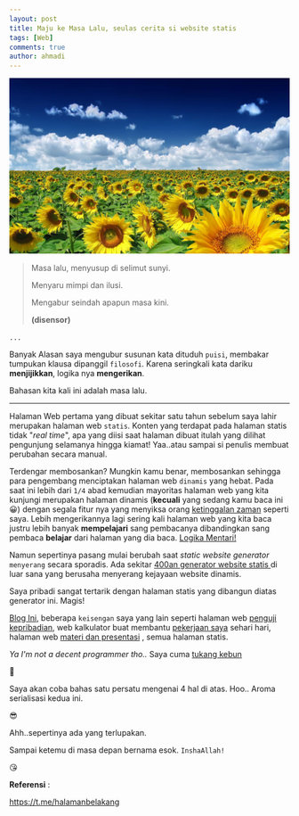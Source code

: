 ```yaml
---
layout: post
title: Maju ke Masa Lalu, seulas cerita si website statis 
tags: [Web]
comments: true
author: ahmadi
--- 
```


![](/img/ps-summer.jpg) 


> Masa lalu, menyusup di selimut sunyi. 
>
> Menyaru mimpi dan ilusi. 
>
> Mengabur seindah apapun masa kini.
>
> **(disensor)**

`...` 

Banyak Alasan saya mengubur susunan kata dituduh `puisi`, membakar tumpukan klausa dipanggil `filosofi`. 
Karena seringkali kata dariku **menjijikkan**, logika nya **mengerikan**. 

Bahasan kita kali ini adalah masa lalu.

---

Halaman Web pertama yang dibuat sekitar satu tahun sebelum saya lahir merupakan halaman web `statis`.  Konten yang terdapat pada halaman statis tidak "*real time*", apa yang diisi saat halaman dibuat itulah yang dilihat pengunjung selamanya hingga kiamat! 
Yaa..atau sampai si penulis membuat perubahan secara manual. 

Terdengar membosankan? Mungkin kamu benar, membosankan sehingga para pengembang menciptakan halaman web `dinamis` yang hebat. 
Pada saat ini lebih dari `1/4` abad kemudian mayoritas halaman web yang kita kunjungi merupakan halaman dinamis (**kecuali** yang sedang kamu baca ini 😀) dengan segala fitur nya yang menyiksa orang  [ketinggalan zaman](https://ahmadihamid.com/KetinggalanZaman/)  seperti saya. 
Lebih mengerikannya lagi sering kali halaman web yang kita baca justru lebih banyak **mempelajari** sang pembacanya dibandingkan sang pembaca **belajar** dari halaman yang dia baca.  [Logika Mentari!](http://rizaumami.github.io/) 

Namun sepertinya pasang mulai berubah saat *static website generator* `menyerang` secara sporadis. Ada sekitar [400an generator website statis ](https://staticsitegenerators.net/) di luar sana yang berusaha menyerang kejayaan website dinamis.

Saya pribadi sangat tertarik dengan halaman statis yang dibangun diatas generator ini. Magis!

[Blog Ini](https://ahmadihamid.com/Pertamax/), beberapa `keisengan` saya yang lain seperti halaman web [penguji kepribadian](https://ahmadihamid.com/Pertamax/), web kalkulator buat membantu  [pekerjaan saya](https://ahmadihamid.com/lpp-calc/urea.html)  sehari hari, halaman web [materi dan presentasi](https://ahmadihamid.com/kubu/) , semua halaman statis. 

*Ya I'm not a decent programmer tho..* Saya cuma [tukang kebun](https://t.me/halamanbelakang)

🤥

Saya akan coba bahas satu persatu mengenai 4 hal di atas. 
Hoo.. Aroma serialisasi kedua ini. 

😎

Ahh..sepertinya ada yang terlupakan.

Sampai ketemu di masa depan bernama esok. `InshaAllah!` 

😘

**Referensi** :

<https://t.me/halamanbelakang> 
